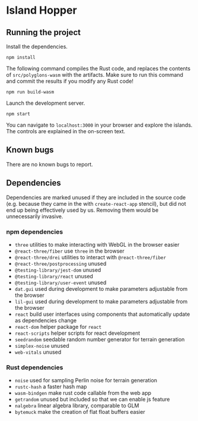# Island Hopper

## Running the project

Install the dependencies. 

```
npm install
```

The following command compiles the Rust code, and replaces the contents of `src/polyglons-wasm`
with the artifacts. Make sure to run this command and commit the results if you modify any Rust code!

```
npm run build-wasm
```

Launch the development server.

```
npm start
```

You can navigate to `localhost:3000` in your browser and explore the islands. The
controls are explained in the on-screen text.

## Known bugs

There are no known bugs to report.

## Dependencies

Dependencies are marked unused if they are included in the source code (e.g. because they came in the with `create-react-app` stencil), but did not end up being effectively used by us. Removing them would be unnecessarily invasive.

### npm dependencies

* `three` utilities to make interacting with WebGL in the browser easier
* `@react-three/fiber` use `three` in the browser
* `@react-three/drei` utilities to interact with `@react-three/fiber`
* `@react-three/postprocessing` unused
* `@testing-library/jest-dom` unused
* `@testing-library/react` unused
* `@testing-library/user-event` unused
* `dat.gui` used during development to make parameters adjustable from the browser
* `lil-gui` used during development to make parameters adjustable from the browser  
* `react` build user interfaces using components that automatically update as dependencies change
* `react-dom` helper package for `react`
* `react-scripts` helper scripts for react development
* `seedrandom` seedable random number generator for terrain generation
* `simplex-noise` unused
* `web-vitals` unused

### Rust dependencies

* `noise` used for sampling Perlin noise for terrain generation
* `rustc-hash` a faster hash map
* `wasm-bindgen` make rust code callable from the web app
* `getrandom` unused but included so that we can enable js feature
* `nalgebra` linear algebra library, comparable to GLM
* `bytemuck` make the creation of flat float buffers easier
